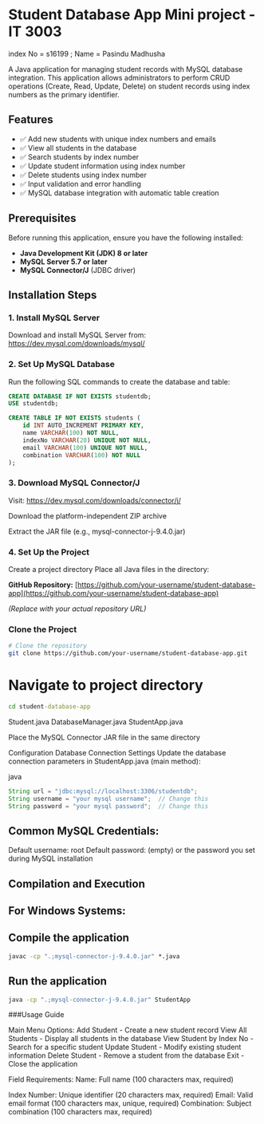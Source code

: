 # Student Database App Mini project - IT 3003
index No = s16199 ;
Name = Pasindu Madhusha

A Java application for managing student records with MySQL database integration. This application allows administrators to perform CRUD operations (Create, Read, Update, Delete) on student records using index numbers as the primary identifier.

## Features

- ✅ Add new students with unique index numbers and emails
- ✅ View all students in the database
- ✅ Search students by index number
- ✅ Update student information using index number
- ✅ Delete students using index number
- ✅ Input validation and error handling
- ✅ MySQL database integration with automatic table creation

## Prerequisites

Before running this application, ensure you have the following installed:

- **Java Development Kit (JDK) 8 or later**
- **MySQL Server 5.7 or later**
- **MySQL Connector/J** (JDBC driver)

## Installation Steps

### 1. Install MySQL Server
Download and install MySQL Server from: https://dev.mysql.com/downloads/mysql/

### 2. Set Up MySQL Database
Run the following SQL commands to create the database and table:

```sql
CREATE DATABASE IF NOT EXISTS studentdb;
USE studentdb;

CREATE TABLE IF NOT EXISTS students (
    id INT AUTO_INCREMENT PRIMARY KEY,
    name VARCHAR(100) NOT NULL,
    indexNo VARCHAR(20) UNIQUE NOT NULL,
    email VARCHAR(100) UNIQUE NOT NULL,
    combination VARCHAR(100) NOT NULL
);
```

### 3. Download MySQL Connector/J
Visit: https://dev.mysql.com/downloads/connector/j/

Download the platform-independent ZIP archive

Extract the JAR file (e.g., mysql-connector-j-9.4.0.jar)

### 4. Set Up the Project
Create a project directory
Place all Java files in the directory:

**GitHub Repository:** [https://github.com/your-username/student-database-app](https://github.com/your-username/student-database-app)

*(Replace with your actual repository URL)*

### Clone the Project

```bash
# Clone the repository
git clone https://github.com/your-username/student-database-app.git
```

# Navigate to project directory
```cmd
cd student-database-app
```

Student.java
DatabaseManager.java
StudentApp.java

Place the MySQL Connector JAR file in the same directory

Configuration
Database Connection Settings
Update the database connection parameters in StudentApp.java (main method):

java
```java
String url = "jdbc:mysql://localhost:3306/studentdb";
String username = "your mysql username";  // Change this
String password = "your mysql password";  // Change this
```

## Common MySQL Credentials:
Default username: root
Default password: (empty) or the password you set during MySQL installation

## Compilation and Execution
## For Windows Systems:
## Compile the application
```cmd
javac -cp ".;mysql-connector-j-9.4.0.jar" *.java
```

## Run the application
```cmd
java -cp ".;mysql-connector-j-9.4.0.jar" StudentApp
```

###Usage Guide

Main Menu Options:
Add Student - Create a new student record
View All Students - Display all students in the database
View Student by Index No - Search for a specific student
Update Student - Modify existing student information
Delete Student - Remove a student from the database
Exit - Close the application

Field Requirements:
Name: Full name (100 characters max, required)

Index Number: Unique identifier (20 characters max, required)
Email: Valid email format (100 characters max, unique, required)
Combination: Subject combination (100 characters max, required)
